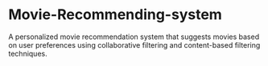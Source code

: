 # Movie-Recommending-system
A personalized movie recommendation system that suggests movies based on user preferences using collaborative filtering and content-based filtering techniques.
